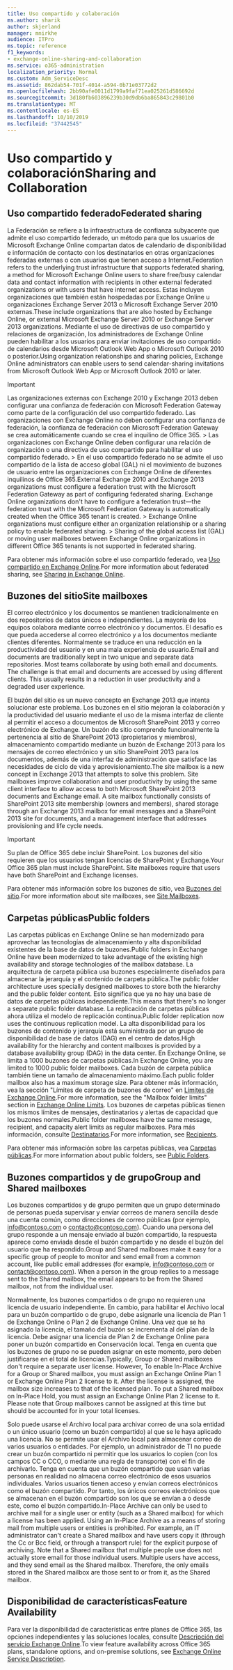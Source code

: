 ```yaml
---
title: Uso compartido y colaboración
ms.author: sharik
author: skjerland
manager: mnirkhe
audience: ITPro
ms.topic: reference
f1_keywords:
- exchange-online-sharing-and-collaboration
ms.service: o365-administration
localization_priority: Normal
ms.custom: Adm_ServiceDesc
ms.assetid: 862dab54-701f-4014-a594-0b71e03772d2
ms.openlocfilehash: 2bb90afe0011d1799a9faf71ea025261d586692d
ms.sourcegitcommit: 3d180fb603896239b30d9db6ba865843c29801b0
ms.translationtype: MT
ms.contentlocale: es-ES
ms.lasthandoff: 10/10/2019
ms.locfileid: "37442545"
---
```

# <a name="sharing-and-collaboration"></a><span data-ttu-id="d74dd-102">Uso compartido y colaboración</span><span class="sxs-lookup"><span data-stu-id="d74dd-102">Sharing and Collaboration</span></span>

## <a name="federated-sharing"></a><span data-ttu-id="d74dd-103">Uso compartido federado</span><span class="sxs-lookup"><span data-stu-id="d74dd-103">Federated sharing</span></span>

<span data-ttu-id="d74dd-104">La Federación se refiere a la infraestructura de confianza subyacente que admite el uso compartido federado, un método para que los usuarios de Microsoft Exchange Online compartan datos de calendario de disponibilidad e información de contacto con los destinatarios en otras organizaciones federadas externas o con usuarios que tienen acceso a Internet.</span><span class="sxs-lookup"><span data-stu-id="d74dd-104">Federation refers to the underlying trust infrastructure that supports federated sharing, a method for Microsoft Exchange Online users to share free/busy calendar data and contact information with recipients in other external federated organizations or with users that have internet access.</span></span> <span data-ttu-id="d74dd-105">Estas incluyen organizaciones que también están hospedadas por Exchange Online u organizaciones Exchange Server 2013 o Microsoft Exchange Server 2010 externas.</span><span class="sxs-lookup"><span data-stu-id="d74dd-105">These include organizations that are also hosted by Exchange Online, or external Microsoft Exchange Server 2010 or Exchange Server 2013 organizations.</span></span> <span data-ttu-id="d74dd-106">Mediante el uso de directivas de uso compartido y relaciones de organización, los administradores de Exchange Online pueden habilitar a los usuarios para enviar invitaciones de uso compartido de calendarios desde Microsoft Outlook Web App o Microsoft Outlook 2010 o posterior.</span><span class="sxs-lookup"><span data-stu-id="d74dd-106">Using organization relationships and sharing policies, Exchange Online administrators can enable users to send calendar-sharing invitations from Microsoft Outlook Web App or Microsoft Outlook 2010 or later.</span></span>
  
> [!IMPORTANT]
>  <span data-ttu-id="d74dd-p102">Las organizaciones externas con Exchange 2010 y Exchange 2013 deben configurar una confianza de federación con Microsoft Federation Gateway como parte de la configuración del uso compartido federado. Las organizaciones con Exchange Online no deben configurar una confianza de federación, la confianza de federación con Microsoft Federation Gateway se crea automáticamente cuando se crea el inquilino de Office 365. >  Las organizaciones con Exchange Online deben configurar una relación de organización o una directiva de uso compartido para habilitar el uso compartido federado. >  En el uso compartido federado no se admite el uso compartido de la lista de acceso global (GAL) ni el movimiento de buzones de usuario entre las organizaciones con Exchange Online de diferentes inquilinos de Office 365.</span><span class="sxs-lookup"><span data-stu-id="d74dd-p102">External Exchange 2010 and Exchange 2013 organizations must configure a federation trust with the Microsoft Federation Gateway as part of configuring federated sharing. Exchange Online organizations don't have to configure a federation trust—the federation trust with the Microsoft Federation Gateway is automatically created when the Office 365 tenant is created. >  Exchange Online organizations must configure either an organization relationship or a sharing policy to enable federated sharing. >  Sharing of the global access list (GAL) or moving user mailboxes between Exchange Online organizations in different Office 365 tenants is not supported in federated sharing.</span></span> 
  
<span data-ttu-id="d74dd-111">Para obtener más información sobre el uso compartido federado, vea [Uso compartido en Exchange Online](https://go.microsoft.com/fwlink/p/?LinkId=271774).</span><span class="sxs-lookup"><span data-stu-id="d74dd-111">For more information about federated sharing, see [Sharing in Exchange Online](https://go.microsoft.com/fwlink/p/?LinkId=271774).</span></span>
  
## <a name="site-mailboxes"></a><span data-ttu-id="d74dd-112">Buzones del sitio</span><span class="sxs-lookup"><span data-stu-id="d74dd-112">Site mailboxes</span></span>

<span data-ttu-id="d74dd-p103">El correo electrónico y los documentos se mantienen tradicionalmente en dos repositorios de datos únicos e independientes. La mayoría de los equipos colabora mediante correo electrónico y documentos. El desafío es que pueda accederse al correo electrónico y a los documentos mediante clientes diferentes. Normalmente se traduce en una reducción en la productividad del usuario y en una mala experiencia de usuario.</span><span class="sxs-lookup"><span data-stu-id="d74dd-p103">Email and documents are traditionally kept in two unique and separate data repositories. Most teams collaborate by using both email and documents. The challenge is that email and documents are accessed by using different clients. This usually results in a reduction in user productivity and a degraded user experience.</span></span>
  
<span data-ttu-id="d74dd-p104">El buzón del sitio es un nuevo concepto en Exchange 2013 que intenta solucionar este problema. Los buzones en el sitio mejoran la colaboración y la productividad del usuario mediante el uso de la misma interfaz de cliente al permitir el acceso a documentos de Microsoft SharePoint 2013 y correo electrónico de Exchange. Un buzón de sitio comprende funcionalmente la pertenencia al sitio de SharePoint 2013 (propietarios y miembros), almacenamiento compartido mediante un buzón de Exchange 2013 para los mensajes de correo electrónico y un sitio SharePoint 2013 para los documentos, además de una interfaz de administración que satisface las necesidades de ciclo de vida y aprovisionamiento.</span><span class="sxs-lookup"><span data-stu-id="d74dd-p104">The site mailbox is a new concept in Exchange 2013 that attempts to solve this problem. Site mailboxes improve collaboration and user productivity by using the same client interface to allow access to both Microsoft SharePoint 2013 documents and Exchange email. A site mailbox functionally consists of SharePoint 2013 site membership (owners and members), shared storage through an Exchange 2013 mailbox for email messages and a SharePoint 2013 site for documents, and a management interface that addresses provisioning and life cycle needs.</span></span>
  
> [!IMPORTANT]
> <span data-ttu-id="d74dd-p105">Su plan de Office 365 debe incluir SharePoint. Los buzones del sitio requieren que los usuarios tengan licencias de SharePoint y Exchange.</span><span class="sxs-lookup"><span data-stu-id="d74dd-p105">Your Office 365 plan must include SharePoint. Site mailboxes require that users have both SharePoint and Exchange licenses.</span></span> 
  
<span data-ttu-id="d74dd-122">Para obtener más información sobre los buzones de sitio, vea [Buzones del sitio](https://go.microsoft.com/fwlink/p/?LinkId=271789).</span><span class="sxs-lookup"><span data-stu-id="d74dd-122">For more information about site mailboxes, see [Site Mailboxes](https://go.microsoft.com/fwlink/p/?LinkId=271789).</span></span>
  
## <a name="public-folders"></a><span data-ttu-id="d74dd-123">Carpetas públicas</span><span class="sxs-lookup"><span data-stu-id="d74dd-123">Public folders</span></span>

<span data-ttu-id="d74dd-124">Las carpetas públicas en Exchange Online se han modernizado para aprovechar las tecnologías de almacenamiento y alta disponibilidad existentes de la base de datos de buzones.</span><span class="sxs-lookup"><span data-stu-id="d74dd-124">Public folders in Exchange Online have been modernized to take advantage of the existing high availability and storage technologies of the mailbox database.</span></span> <span data-ttu-id="d74dd-125">La arquitectura de carpeta pública usa buzones especialmente diseñados para almacenar la jerarquía y el contenido de carpeta pública.</span><span class="sxs-lookup"><span data-stu-id="d74dd-125">The public folder architecture uses specially designed mailboxes to store both the hierarchy and the public folder content.</span></span> <span data-ttu-id="d74dd-126">Esto significa que ya no hay una base de datos de carpetas públicas independiente.</span><span class="sxs-lookup"><span data-stu-id="d74dd-126">This means that there's no longer a separate public folder database.</span></span> <span data-ttu-id="d74dd-127">La replicación de carpetas públicas ahora utiliza el modelo de replicación continua.</span><span class="sxs-lookup"><span data-stu-id="d74dd-127">Public folder replication now uses the continuous replication model.</span></span> <span data-ttu-id="d74dd-128">La alta disponibilidad para los buzones de contenido y jerarquía está suministrada por un grupo de disponibilidad de base de datos (DAG) en el centro de datos.</span><span class="sxs-lookup"><span data-stu-id="d74dd-128">High availability for the hierarchy and content mailboxes is provided by a database availability group (DAG) in the data center.</span></span> <span data-ttu-id="d74dd-129">En Exchange Online, se limita a 1000 buzones de carpetas públicas.</span><span class="sxs-lookup"><span data-stu-id="d74dd-129">In Exchange Online, you are limited to 1000 public folder mailboxes.</span></span> <span data-ttu-id="d74dd-130">Cada buzón de carpeta pública también tiene un tamaño de almacenamiento máximo.</span><span class="sxs-lookup"><span data-stu-id="d74dd-130">Each public folder mailbox also has a maximum storage size.</span></span> <span data-ttu-id="d74dd-131">Para obtener más información, vea la sección "Límites de carpeta de buzones de correo" en [Límites de Exchange Online](exchange-online-limits.md).</span><span class="sxs-lookup"><span data-stu-id="d74dd-131">For more information, see the "Mailbox folder limits" section in [Exchange Online Limits](exchange-online-limits.md).</span></span> <span data-ttu-id="d74dd-132">Los buzones de carpetas públicas tienen los mismos límites de mensajes, destinatarios y alertas de capacidad que los buzones normales.</span><span class="sxs-lookup"><span data-stu-id="d74dd-132">Public folder mailboxes have the same message, recipient, and capacity alert limits as regular mailboxes.</span></span> <span data-ttu-id="d74dd-133">Para más información, consulte [Destinatarios](recipients.md).</span><span class="sxs-lookup"><span data-stu-id="d74dd-133">For more information, see [Recipients](recipients.md).</span></span> 
  
<span data-ttu-id="d74dd-134">Para obtener más información sobre las carpetas públicas, vea [Carpetas públicas](https://go.microsoft.com/fwlink/p/?LinkId=271790).</span><span class="sxs-lookup"><span data-stu-id="d74dd-134">For more information about public folders, see [Public Folders](https://go.microsoft.com/fwlink/p/?LinkId=271790).</span></span>
  
## <a name="group-and-shared-mailboxes"></a><span data-ttu-id="d74dd-135">Buzones compartidos y de grupo</span><span class="sxs-lookup"><span data-stu-id="d74dd-135">Group and Shared mailboxes</span></span>

<span data-ttu-id="d74dd-p107">Los buzones compartidos y de grupo permiten que un grupo determinado de personas pueda supervisar y enviar correos de manera sencilla desde una cuenta común, como direcciones de correo públicas (por ejemplo, info@contoso.com o contacto@contoso.com). Cuando una persona del grupo responde a un mensaje enviado al buzón compartido, la respuesta aparece como enviada desde el buzón compartido y no desde el buzón del usuario que ha respondido.</span><span class="sxs-lookup"><span data-stu-id="d74dd-p107">Group and Shared mailboxes make it easy for a specific group of people to monitor and send email from a common account, like public email addresses (for example, info@contoso.com or contact@contoso.com). When a person in the group replies to a message sent to the Shared mailbox, the email appears to be from the Shared mailbox, not from the individual user.</span></span>
  
<span data-ttu-id="d74dd-p108">Normalmente, los buzones compartidos o de grupo no requieren una licencia de usuario independiente. En cambio, para habilitar el Archivo local para un buzón compartido o de grupo, debe asignarle una licencia de Plan 1 de Exchange Online o Plan 2 de Exchange Online. Una vez que se ha asignado la licencia, el tamaño del buzón se incrementa al del plan de la licencia. Debe asignar una licencia de Plan 2 de Exchange Online para poner un buzón compartido en Conservación local. Tenga en cuenta que los buzones de grupo no se pueden asignar en este momento, pero deben justificarse en el total de licencias.</span><span class="sxs-lookup"><span data-stu-id="d74dd-p108">Typically, Group or Shared mailboxes don't require a separate user license. However, To enable In-Place Archive for a Group or Shared mailbox, you must assign an Exchange Online Plan 1 or Exchange Online Plan 2 license to it. After the license is assigned, the mailbox size increases to that of the licensed plan. To put a Shared mailbox on In-Place Hold, you must assign an Exchange Online Plan 2 license to it. Please note that Group mailboxes cannot be assigned at this time but should be accounted for in your total licenses.</span></span>
  
<span data-ttu-id="d74dd-p109">Solo puede usarse el Archivo local para archivar correo de una sola entidad o un único usuario (como un buzón compartido) al que se le haya aplicado una licencia. No se permite usar el Archivo local para almacenar correo de varios usuarios o entidades. Por ejemplo, un administrador de TI no puede crear un buzón compartido ni permitir que los usuarios lo copien (con los campos CC o CCO, o mediante una regla de transporte) con el fin de archivarlo. Tenga en cuenta que un buzón compartido que usan varias personas en realidad no almacena correo electrónico de esos usuarios individuales. Varios usuarios tienen acceso y envían correos electrónicos como el buzón compartido. Por tanto, los únicos correos electrónicos que se almacenan en el buzón compartido son los que se envían a o desde este, como el buzón compartido.</span><span class="sxs-lookup"><span data-stu-id="d74dd-p109">In-Place Archive can only be used to archive mail for a single user or entity (such as a Shared mailbox) for which a license has been applied. Using an In-Place Archive as a means of storing mail from multiple users or entities is prohibited. For example, an IT administrator can't create a Shared mailbox and have users copy it (through the Cc or Bcc field, or through a transport rule) for the explicit purpose of archiving. Note that a Shared mailbox that multiple people use does not actually store email for those individual users. Multiple users have access, and they send email as the Shared mailbox. Therefore, the only emails stored in the Shared mailbox are those sent to or from it, as the Shared mailbox.</span></span>
  
## <a name="feature-availability"></a><span data-ttu-id="d74dd-149">Disponibilidad de características</span><span class="sxs-lookup"><span data-stu-id="d74dd-149">Feature Availability</span></span>

<span data-ttu-id="d74dd-150">Para ver la disponibilidad de características entre planes de Office 365, las opciones independientes y las soluciones locales, consulte [Descripción del servicio Exchange Online](exchange-online-service-description.md).</span><span class="sxs-lookup"><span data-stu-id="d74dd-150">To view feature availability across Office 365 plans, standalone options, and on-premise solutions, see [Exchange Online Service Description](exchange-online-service-description.md).</span></span>
  

